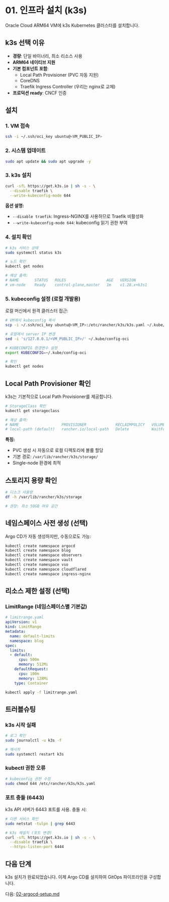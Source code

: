 # 01. 인프라 설치 (k3s)

Oracle Cloud ARM64 VM에 k3s Kubernetes 클러스터를 설치합니다.

## k3s 선택 이유

- **경량**: 단일 바이너리, 최소 리소스 사용
- **ARM64 네이티브 지원**
- **기본 컴포넌트 포함**: 
  - Local Path Provisioner (PVC 자동 지원)
  - CoreDNS
  - Traefik Ingress Controller (우리는 nginx로 교체)
- **프로덕션 ready**: CNCF 인증

## 설치

### 1. VM 접속

```bash
ssh -i ~/.ssh/oci_key ubuntu@<VM_PUBLIC_IP>
```

### 2. 시스템 업데이트

```bash
sudo apt update && sudo apt upgrade -y
```

### 3. k3s 설치

```bash
curl -sfL https://get.k3s.io | sh -s - \
  --disable traefik \
  --write-kubeconfig-mode 644
```

**옵션 설명:**
- `--disable traefik`: Ingress-NGINX를 사용하므로 Traefik 비활성화
- `--write-kubeconfig-mode 644`: kubeconfig 읽기 권한 부여

### 4. 설치 확인

```bash
# k3s 서비스 상태
sudo systemctl status k3s

# 노드 확인
kubectl get nodes

# 예상 출력:
# NAME       STATUS   ROLES                  AGE   VERSION
# vm-node    Ready    control-plane,master   1m    v1.28.x+k3s1
```

### 5. kubeconfig 설정 (로컬 개발용)

로컬 머신에서 원격 클러스터 접근:

```bash
# VM에서 kubeconfig 복사
scp -i ~/.ssh/oci_key ubuntu@<VM_IP>:/etc/rancher/k3s/k3s.yaml ~/.kube/config-oci

# 로컬에서 server IP 변경
sed -i 's/127.0.0.1/<VM_PUBLIC_IP>/' ~/.kube/config-oci

# KUBECONFIG 환경변수 설정
export KUBECONFIG=~/.kube/config-oci

# 확인
kubectl get nodes
```

## Local Path Provisioner 확인

k3s는 기본적으로 Local Path Provisioner를 제공합니다.

```bash
# StorageClass 확인
kubectl get storageclass

# 예상 출력:
# NAME                   PROVISIONER             RECLAIMPOLICY   VOLUMEBINDINGMODE
# local-path (default)   rancher.io/local-path   Delete          WaitForFirstConsumer
```

**특징:**
- PVC 생성 시 자동으로 로컬 디렉토리에 볼륨 할당
- 기본 경로: `/var/lib/rancher/k3s/storage/`
- Single-node 환경에 최적

## 스토리지 용량 확인

```bash
# 디스크 사용량
df -h /var/lib/rancher/k3s/storage

# 권장: 최소 50GB 여유 공간
```

## 네임스페이스 사전 생성 (선택)

Argo CD가 자동 생성하지만, 수동으로도 가능:

```bash
kubectl create namespace argocd
kubectl create namespace blog
kubectl create namespace observers
kubectl create namespace vault
kubectl create namespace vso
kubectl create namespace cloudflared
kubectl create namespace ingress-nginx
```

## 리소스 제한 설정 (선택)

### LimitRange (네임스페이스별 기본값)

```yaml
# limitrange.yaml
apiVersion: v1
kind: LimitRange
metadata:
  name: default-limits
  namespace: blog
spec:
  limits:
  - default:
      cpu: 500m
      memory: 512Mi
    defaultRequest:
      cpu: 100m
      memory: 128Mi
    type: Container
```

```bash
kubectl apply -f limitrange.yaml
```

## 트러블슈팅

### k3s 시작 실패

```bash
# 로그 확인
sudo journalctl -u k3s -f

# 재시작
sudo systemctl restart k3s
```

### kubectl 권한 오류

```bash
# kubeconfig 권한 수정
sudo chmod 644 /etc/rancher/k3s/k3s.yaml
```

### 포트 충돌 (6443)

k3s API 서버가 6443 포트를 사용. 충돌 시:

```bash
# 다른 서비스 확인
sudo netstat -tulpn | grep 6443

# k3s 재설치 (포트 변경)
curl -sfL https://get.k3s.io | sh -s - \
  --disable traefik \
  --https-listen-port 6444
```

## 다음 단계

k3s 설치가 완료되었습니다. 이제 Argo CD를 설치하여 GitOps 파이프라인을 구성합니다.

다음: [02-argocd-setup.md](./02-argocd-setup.md)

